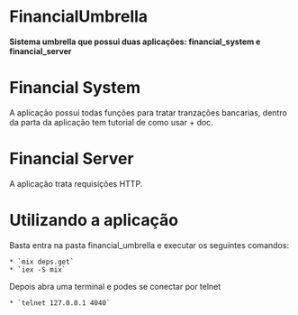 # FinancialUmbrella

**Sistema umbrella que possui duas aplicações: financial_system e financial_server**

# Financial System
  A aplicação possui todas funções para tratar tranzações bancarias, dentro da parta da aplicação tem tutorial de como usar + doc.
 
# Financial Server
  A aplicação trata requisições HTTP.
  
# Utilizando a aplicação
  Basta entra na pasta financial_umbrella e executar os seguintes comandos:
  
    * `mix deps.get`
    * `iex -S mix`
  
  Depois abra uma terminal e podes se conectar por telnet
  
    * `telnet 127.0.0.1 4040`
  

 
